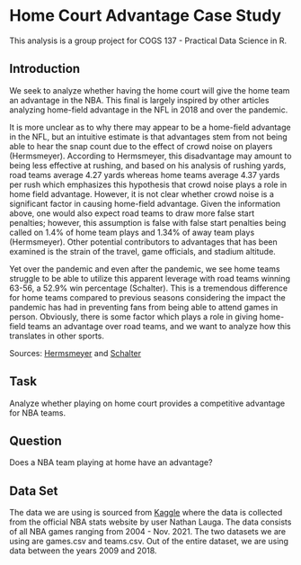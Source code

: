 # Home Court Advantage Case Study

This analysis is a group project for COGS 137 - Practical Data Science in R.

## Introduction

We seek to analyze whether having the home court will give the home team an advantage in the NBA. This final is largely inspired by other articles analyzing home-field advantage in the NFL in 2018 and over the pandemic. 

It is more unclear as to why there may appear to be a home-field advantage in the NFL, but an intuitive estimate is that advantages stem from not being able to hear the snap count due to the effect of crowd noise on players (Hermsmeyer). According to Hermsmeyer, this disadvantage may amount to being less effective at rushing, and based on his analysis of rushing yards, road teams average 4.27 yards whereas home teams average 4.37 yards per rush which emphasizes this hypothesis that crowd noise plays a role in home field advantage. However, it is not clear whether crowd noise is a significant factor in causing home-field advantage. Given the information above, one would also expect road teams to draw more  false start penalties; however, this assumption is false with false start penalties being called on 1.4% of home team plays and 1.34% of away team plays (Hermsmeyer). Other potential contributors to advantages that has been examined is the strain of the travel, game officials, and stadium altitude. 

Yet over the pandemic and even after the pandemic, we see home teams struggle to be able to utilize this apparent leverage with road teams winning 63-56, a 52.9% win percentage (Schalter). This is a tremendous difference for home teams compared to previous seasons considering the impact the pandemic has had in preventing fans from being able to attend games in person. Obviously, there is some factor which plays a role in giving home-field teams an advantage over road teams, and we want to analyze how this translates in other sports.

Sources: [Hermsmeyer](https://fivethirtyeight.com/features/the-nfls-home-field-advantage-is-real-but-why/) and [Schalter](https://fivethirtyeight.com/features/fans-are-back-at-nfl-games-but-home-field-advantage-isnt-yet/)

## Task

Analyze whether playing on home court provides a competitive advantage for NBA teams.

## Question

Does a NBA team playing at home have an advantage?

## Data Set

The data we are using is sourced from [Kaggle](https://www.kaggle.com/nathanlauga/nba-games?select=games.csv) where the data is collected from the official NBA stats website by user Nathan Lauga. The data consists of all NBA games ranging from 2004 - Nov. 2021. The two datasets we are using are games.csv and teams.csv. Out of the entire dataset, we are using data between the years 2009 and 2018.